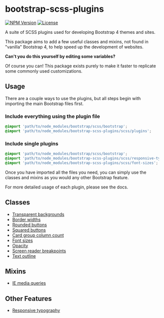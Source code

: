 # bootstrap-scss-plugins

[![NPM Version](https://img.shields.io/npm/v/bootstrap-scss-plugins.svg?style=for-the-badge)](https://www.npmjs.org/package/bootstrap-scss-plugins)
[![License](https://img.shields.io/github/license/coldfrontlabs/bootstrap-scss-plugins.svg?style=for-the-badge)](/LICENSE)

A suite of SCSS plugins used for developing Bootstrap 4 themes and sites.

This package aims to add a few useful classes and mixins, not found in "vanilla" Bootstrap 4, to help speed up the development of websites.

**Can't you do this yourself by editing some variables?**

Of course you can! This package exists purely to make it faster to replicate some commonly used customizations.

## Usage

There are a couple ways to use the plugins, but all steps begin with importing the main Bootstrap files first.

### Include everything using the plugin file

```scss
@import 'path/to/node_modules/bootstrap/scss/bootstrap';
@import 'path/to/node_modules/bootstrap-scss-plugins/scss/plugins';
```

### Include single plugins

```scss
@import 'path/to/node_modules/bootstrap/scss/bootstrap';
@import 'path/to/node_modules/bootstrap-scss-plugins/scss/responsive-typography';
@import 'path/to/node_modules/bootstrap-scss-plugins/scss/font-sizes';
```

Once you have imported all the files you need, you can simply use the classes and mixins as you would any other Bootstrap feature.

For more detailed usage of each plugin, please see the docs.

## Classes

- [Transparent backgrounds](docs/class/bg-transparency.md)
- [Border widths](docs/classes/border-widths.md)
- [Rounded buttons](docs/classes/btn-rounded.md)
- [Squared buttons](docs/classes/btn-squared.md)
- [Card group column count](docs/classes/col-count.md)
- [Font sizes](docs/classes/font-sizes.md)
- [Opacity](docs/classes/opacity.md)
- [Screen reader breakpoints](docs/classes/sr-breakpoints.md)
- [Text outline](docs/classes/text-outline.md)

## Mixins

- [IE media queries](docs/mixins/media-ie.md)

## Other Features

- [Responsive typography](docs/other/responsive-typography.md)
